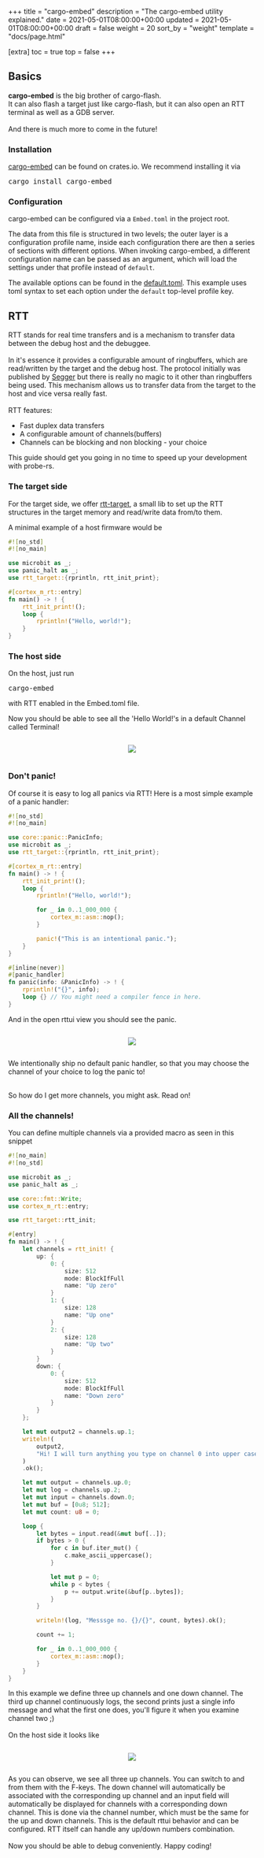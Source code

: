 +++
title = "cargo-embed"
description = "The cargo-embed utility explained."
date = 2021-05-01T08:00:00+00:00
updated = 2021-05-01T08:00:00+00:00
draft = false
weight = 20
sort_by = "weight"
template = "docs/page.html"

[extra]
toc = true
top = false
+++

## Basics

<b>cargo-embed</b> is the big brother of cargo-flash.<br>
It can also flash a target just like cargo-flash, but it can also open an RTT terminal as well as a GDB server.<br>
<br>
And there is much more to come in the future!

<h3 class="guide">Installation</h3>

<a href="https://crates.io/crates/cargo-embed"
    target="_blank">cargo-embed</a> can be found on crates.io.
We recommend installing it via
<pre>cargo install cargo-embed</pre>

<h3 class="guide">Configuration</h3>

cargo-embed can be configured via a `Embed.toml` in the project root.

The data from this file is structured in two levels; the outer layer is a configuration profile name, inside each configuration there are then a series of sections with different options. When invoking cargo-embed, a different configuration name can be passed as an argument, which will load the settings under that profile instead of `default`.

The available options can be found in the <a href="https://github.com/probe-rs/cargo-embed/blob/master/src/config/default.toml" target="_blank">default.toml</a>. This example uses toml syntax to set each option under the `default` top-level profile key.

<h2 class="guide" id="basics">RTT</h2>

RTT stands for real time transfers and is a mechanism to transfer data between the debug host and the debuggee.<br>
<br>
In it's essence it provides a configurable amount of ringbuffers, which are read/written by the target and the debug
host.
The protocol initially was published by <a
    href="https://www.segger.com/products/debug-probes/j-link/technology/about-real-time-transfer/"
    target="_blank">Segger</a> but there is really no magic to it other than ringbuffers being used.
This mechanism allows us to transfer data from the target to the host and vice versa really fast.<br>
<br>
RTT features:
<ul>
    <li>Fast duplex data transfers</li>
    <li>A configurable amount of channels(buffers)</li>
    <li>Channels can be blocking and non blocking - your choice</li>
</ul>

This guide should get you going in no time to speed up your development with probe-rs.

<h3 class="guide" id="target-simple">The target side</h3>

For the target side, we offer <a href="https://crates.io/crates/rtt-target" target="_blank">rtt-target</a>, a small lib
to set up the RTT structures in the target memory and read/write data from/to them.

A minimal example of a host firmware would be

```rs
#![no_std]
#![no_main]

use microbit as _;
use panic_halt as _;
use rtt_target::{rprintln, rtt_init_print};

#[cortex_m_rt::entry]
fn main() -> ! {
    rtt_init_print!();
    loop {
        rprintln!("Hello, world!");
    }
}
```

<h3 class="guide" id="host-simple">The host side</h3>

On the host, just run

<pre>cargo-embed</pre>

with RTT enabled in the Embed.toml file.

Now you should be able to see all the 'Hello World!'s in a default Channel called Terminal!

<center><img src="/img/cargo-embed-simple.png" style="margin-top: 1em; margin-bottom: 1em;" /></center>

<h3 class="guide" id="target-simple">Don't panic!</h3>

Of course it is easy to log all panics via RTT! Here is a most simple example of a panic handler:

```rs
#![no_std]
#![no_main]

use core::panic::PanicInfo;
use microbit as _;
use rtt_target::{rprintln, rtt_init_print};

#[cortex_m_rt::entry]
fn main() -> ! {
    rtt_init_print!();
    loop {
        rprintln!("Hello, world!");

        for _ in 0..1_000_000 {
            cortex_m::asm::nop();
        }

        panic!("This is an intentional panic.");
    }
}

#[inline(never)]
#[panic_handler]
fn panic(info: &PanicInfo) -> ! {
    rprintln!("{}", info);
    loop {} // You might need a compiler fence in here.
}
```

And in the open rttui view you should see the panic.

<center><img src="/img/cargo-embed-panic.png" style="margin-top: 1em; margin-bottom: 1em;" /></center>

We intentionally ship no default panic handler, so that you may choose the channel of your choice to log the panic
to!<br>
<br>

So how do I get more channels, you might ask. Read on!

<h3 class="guide" id="target-simple">All the channels!</h3>

You can define multiple channels via a provided macro as seen in this snippet

```rs
#![no_main]
#![no_std]

use microbit as _;
use panic_halt as _;

use core::fmt::Write;
use cortex_m_rt::entry;

use rtt_target::rtt_init;

#[entry]
fn main() -> ! {
    let channels = rtt_init! {
        up: {
            0: {
                size: 512
                mode: BlockIfFull
                name: "Up zero"
            }
            1: {
                size: 128
                name: "Up one"
            }
            2: {
                size: 128
                name: "Up two"
            }
        }
        down: {
            0: {
                size: 512
                mode: BlockIfFull
                name: "Down zero"
            }
        }
    };

    let mut output2 = channels.up.1;
    writeln!(
        output2,
        "Hi! I will turn anything you type on channel 0 into upper case."
    )
    .ok();

    let mut output = channels.up.0;
    let mut log = channels.up.2;
    let mut input = channels.down.0;
    let mut buf = [0u8; 512];
    let mut count: u8 = 0;

    loop {
        let bytes = input.read(&mut buf[..]);
        if bytes > 0 {
            for c in buf.iter_mut() {
                c.make_ascii_uppercase();
            }

            let mut p = 0;
            while p < bytes {
                p += output.write(&buf[p..bytes]);
            }
        }

        writeln!(log, "Messsge no. {}/{}", count, bytes).ok();

        count += 1;

        for _ in 0..1_000_000 {
            cortex_m::asm::nop();
        }
    }
}
```

In this example we define three up channels and one down channel.
The third up channel continuously logs, the second prints just a single info message and what the first one does, you'll
figure it when you examine channel two ;)<br>
<br>
On the host side it looks like

<center><img src="/img/cargo-embed.png" style="margin-top: 1em; margin-bottom: 1em;" /></center>

As you can observe, we see all three up channels. You can switch to and from them with the F-keys.
The down channel will automatically be associated with the corresponding up channel and an input field will
automatically be displayed for channels with a corresponding down channel. This is done via the channel number, which
must be the same for the up and down channels. This is the default rttui behavior and can be configured. RTT itself can handle any up/down
numbers combination.<br>
<br>
Now you should be able to debug conveniently. Happy coding!
